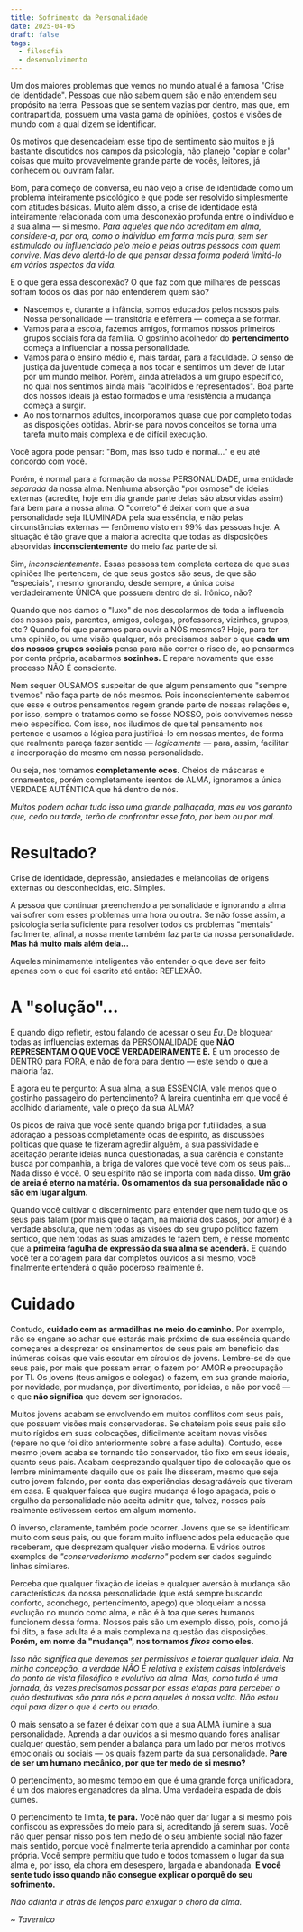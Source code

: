 ```yaml
---
title: Sofrimento da Personalidade
date: 2025-04-05
draft: false
tags:
  - filosofia
  - desenvolvimento
---
```

Um dos maiores problemas que vemos no mundo atual é a famosa "Crise de Identidade". Pessoas que não sabem quem são e não entendem seu propósito na terra. Pessoas que se sentem vazias por dentro, mas que, em contrapartida, possuem uma vasta gama de opiniões, gostos e visões de mundo com a qual dizem se identificar.

Os motivos que desencadeiam esse tipo de sentimento são muitos e já bastante discutidos nos campos da psicologia, não planejo "copiar e colar" coisas que muito provavelmente grande parte de vocês, leitores, já conhecem ou ouviram falar.

Bom, para começo de conversa, eu não vejo a crise de identidade como um problema inteiramente psicológico e que pode ser resolvido simplesmente com atitudes básicas. Muito além disso, a crise de identidade está inteiramente relacionada com uma desconexão profunda entre o indivíduo e a sua alma — si mesmo. *Para aqueles que não acreditam em alma, considere-a, por ora, como o indivíduo em forma mais pura, sem ser estimulado ou influenciado pelo meio e pelas outras pessoas com quem convive. Mas devo alertá-lo de que pensar dessa forma poderá limitá-lo em vários aspectos da vida.*

E o que gera essa desconexão? O que faz com que milhares de pessoas sofram todos os dias por não entenderem quem são?

- Nascemos e, durante a infância, somos educados pelos nossos pais. Nossa personalidade — transitória e efémera — começa a se formar.
- Vamos para a escola, fazemos amigos, formamos nossos primeiros grupos sociais fora da família. O gostinho acolhedor do **pertencimento** começa a influenciar a nossa personalidade.
- Vamos para o ensino médio e, mais tardar, para a faculdade. O senso de justiça da juventude começa a nos tocar e sentimos um dever de lutar por um mundo melhor. Porém, ainda atrelados a um grupo específico, no qual nos sentimos ainda mais "acolhidos e representados". Boa parte dos nossos ideais já estão formados e uma resistência a mudança começa a surgir.
- Ao nos tornarmos adultos, incorporamos quase que por completo todas as disposições obtidas. Abrir-se para novos conceitos se torna uma tarefa muito mais complexa e de difícil execução.

Você agora pode pensar: "Bom, mas isso tudo é normal..." e eu até concordo com você.

Porém, é normal para a formação da nossa PERSONALIDADE, uma entidade *separada* da nossa alma. Nenhuma absorção "por osmose" de ideias externas (acredite, hoje em dia grande parte delas são absorvidas assim) fará bem para a nossa alma. O "correto" é deixar com que a sua personalidade seja ILUMINADA pela sua essência, e não pelas circunstâncias externas — fenômeno visto em 99% das pessoas hoje. A situação é tão grave que a maioria acredita que todas as disposições absorvidas **inconscientemente** do meio faz parte de si.

Sim, *inconscientemente*. Essas pessoas tem completa certeza de que suas opiniões lhe pertencem, de que seus gostos são seus, de que são "especiais", mesmo ignorando, desde sempre, a única coisa verdadeiramente ÚNICA que possuem dentro de si. Irônico, não?

Quando que nos damos o "luxo" de nos descolarmos de toda a influencia dos nossos pais, parentes, amigos, colegas, professores, vizinhos, grupos, etc.? Quando foi que paramos para ouvir a NÓS mesmos? Hoje, para ter uma opinião, ou uma visão qualquer, nós precisamos saber o que **cada um dos nossos grupos sociais** pensa para não correr o risco de, ao pensarmos por conta própria, acabarmos **sozinhos.** E repare novamente que esse processo NÃO É consciente.

Nem sequer OUSAMOS suspeitar de que algum pensamento que "sempre tivemos" não faça parte de nós mesmos. Pois inconscientemente sabemos que esse e outros pensamentos regem grande parte de nossas relações e, por isso, sempre o tratamos como se fosse NOSSO, pois convivemos nesse meio específico. Com isso, nos iludimos de que tal pensamento nos pertence e usamos a lógica para justificá-lo em nossas mentes, de forma que realmente pareça fazer sentido — *logicamente* — para, assim, facilitar a incorporação do mesmo em nossa personalidade.

Ou seja, nos tornamos **completamente ocos.** Cheios de máscaras e ornamentos, porém completamente isentos de ALMA, ignoramos a única VERDADE AUTÊNTICA que há dentro de nós.

*Muitos podem achar tudo isso uma grande palhaçada, mas eu vos garanto que, cedo ou tarde, terão de confrontar esse fato, por bem ou por mal.*
# Resultado?
Crise de identidade, depressão, ansiedades e melancolias de origens externas ou desconhecidas, etc. Simples.

A pessoa que continuar preenchendo a personalidade e ignorando a alma vai sofrer com esses problemas uma hora ou outra. Se não fosse assim, a psicologia seria suficiente para resolver todos os problemas "mentais" facilmente, afinal, a nossa mente também faz parte da nossa personalidade. **Mas há muito mais além dela...**

Aqueles minimamente inteligentes vão entender o que deve ser feito apenas com o que foi escrito até então: REFLEXÃO.  
# A "solução"...
E quando digo refletir, estou falando de acessar o seu *Eu*. De bloquear todas as influencias externas da PERSONALIDADE que **NÃO REPRESENTAM O QUE VOCÊ VERDADEIRAMENTE É.** É um processo de DENTRO para FORA, e não de fora para dentro — este sendo o que a maioria faz.

E agora eu te pergunto: A sua alma, a sua ESSÊNCIA, vale menos que o gostinho passageiro do pertencimento? A lareira quentinha em que você é acolhido diariamente, vale o preço da sua ALMA?

Os picos de raiva que você sente quando briga por futilidades, a sua adoração a pessoas completamente ocas de espírito, as discussões políticas que quase te fizeram agredir alguém, a sua passividade e aceitação perante ideias nunca questionadas, a sua carência e constante busca por companhia, a briga de valores que você teve com os seus pais... Nada disso é você. O seu espírito não se importa com nada disso. **Um grão de areia é eterno na matéria. Os ornamentos da sua personalidade não o são em lugar algum.**

Quando você cultivar o discernimento para entender que nem tudo que os seus pais falam (por mais que o façam, na maioria dos casos, por amor) é a verdade absoluta, que nem todas as visões do seu grupo político fazem sentido, que nem todas as suas amizades te fazem bem, é nesse momento que a **primeira fagulha de expressão da sua alma se acenderá.** E quando você ter a coragem para dar completos ouvidos a si mesmo, você finalmente entenderá o quão poderoso realmente é.

# Cuidado
Contudo, **cuidado com as armadilhas no meio do caminho.** Por exemplo, não se engane ao achar que estarás mais próximo de sua essência quando começares a desprezar os ensinamentos de seus pais em benefício das inúmeras coisas que vais escutar em círculos de jovens. Lembre-se de que seus pais, por mais que possam errar, o fazem por AMOR e preocupação por TI. Os jovens (teus amigos e colegas) o fazem, em sua grande maioria, por novidade, por mudança, por divertimento, por ideias, e não por você — o que **não significa** que devem ser ignorados.

Muitos jovens acabam se envolvendo em muitos conflitos com seus pais, que possuem visões mais conservadoras. Se chateiam pois seus pais são muito rígidos em suas colocações, dificilmente aceitam novas visões (repare no que foi dito anteriormente sobre a fase adulta). Contudo, esse mesmo jovem acaba se tornando tão conservador, tão fixo em seus ideais, quanto seus pais. Acabam desprezando qualquer tipo de colocação que os lembre minimamente daquilo que os pais lhe disseram, mesmo que seja outro jovem falando, por conta das experiências desagradáveis que tiveram em casa. E qualquer faísca que sugira mudança é logo apagada, pois o orgulho da personalidade não aceita admitir que, talvez, nossos pais realmente estivessem certos em algum momento. 

O inverso, claramente, também pode ocorrer. Jovens que se se identificam muito com seus pais, ou que foram muito influenciados pela educação que receberam, que desprezam qualquer visão moderna. E vários outros exemplos de *"conservadorismo moderno"* podem ser dados seguindo linhas similares.

Perceba que qualquer fixação de ideias e qualquer aversão à mudança são características da nossa personalidade (que está sempre buscando conforto, aconchego, pertencimento, apego) que bloqueiam a nossa evolução no mundo como alma, e não é à toa que seres humanos funcionem dessa forma. Nossos pais são um exemplo disso, pois, como já foi dito, a fase adulta é a mais complexa na questão das disposições. **Porém, em nome da "mudança", nos tornamos *fixos* como eles.**

*Isso não significa que devemos ser permissivos e tolerar qualquer ideia. Na minha concepção, a verdade NÃO É relativa e existem coisas intoleráveis do ponto de vista filosófico e evolutivo da alma. Mas, como tudo é uma jornada, às vezes precisamos passar por essas etapas para perceber o quão destrutivas são para nós e para aqueles à nossa volta. Não estou aqui para dizer o que é certo ou errado.*

O mais sensato a se fazer é deixar com que a sua ALMA ilumine a sua personalidade. Aprenda a dar ouvidos a si mesmo quando fores analisar qualquer questão, sem pender a balança para um lado por meros motivos emocionais ou sociais — os quais fazem parte da sua personalidade. **Pare de ser um humano mecânico, por que ter medo de si mesmo?**

O pertencimento, ao mesmo tempo em que é uma grande força unificadora, é um dos maiores enganadores da alma. Uma verdadeira espada de dois gumes.

O pertencimento te limita, **te para.** Você não quer dar lugar a si mesmo pois confiscou as expressões do meio para si, acreditando já serem suas. Você não quer pensar nisso pois tem medo de o seu ambiente social não fazer mais sentido, porque você finalmente teria aprendido a caminhar por conta própria. Você sempre permitiu que tudo e todos tomassem o lugar da sua alma e, por isso, ela chora em desespero, largada e abandonada. **E você sente tudo isso quando não consegue explicar o porquê do seu sofrimento.** 

*Não adianta ir atrás de lenços para enxugar o choro da alma.* 

*~ Tavernico*

